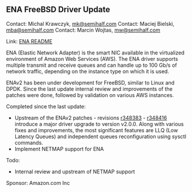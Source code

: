 ## ENA FreeBSD Driver Update ##

Contact: Michal Krawczyk, <mk@semihalf.com>
Contact: Maciej Bielski, <mba@semihalf.com>
Contact: Marcin Wojtas, <mw@semihalf.com>

Link: [ENA README](https://github.com/amzn/amzn-drivers/blob/master/kernel/fbsd/ena/README)

ENA (Elastic Network Adapter) is the smart NIC available in the
virtualized environment of Amazon Web Services (AWS).  The ENA
driver supports multiple transmit and receive queues and can handle
up to 100 Gb/s of network traffic, depending on the instance type
on which it is used.

ENAv2 has been under development for FreeBSD, similar to Linux
and DPDK.  Since the last update internal review and improvements
of the patches were done, followed by validation on various AWS
instances.

Completed since the last update:
  * Upstream of the ENAv2 patches - revisions
    [r348383](https://svnweb.freebsd.org/base?view=revision&revision=348383) -
    [r348416](https://svnweb.freebsd.org/base?view=revision&revision=348416)
    introduce a major driver upgrade to version v2.0.0. Along with various fixes
    and improvements, the most significant features are LLQ (Low Latency Queues)
    and independent queues reconfiguration using sysctl commands.
  * Implement NETMAP support for ENA

Todo:
  * Internal review and upstream of NETMAP support

Sponsor: Amazon.com Inc

